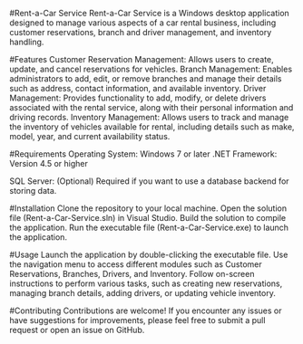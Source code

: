 #Rent-a-Car Service
Rent-a-Car Service is a Windows desktop application designed to manage various aspects of a car rental business, including customer reservations, branch and driver management, and inventory handling.

#Features
Customer Reservation Management: Allows users to create, update, and cancel reservations for vehicles.
Branch Management: Enables administrators to add, edit, or remove branches and manage their details such as address, contact information, and available inventory.
Driver Management: Provides functionality to add, modify, or delete drivers associated with the rental service, along with their personal information and driving records.
Inventory Management: Allows users to track and manage the inventory of vehicles available for rental, including details such as make, model, year, and current availability status.

#Requirements
Operating System: Windows 7 or later
.NET Framework: Version 4.5 or higher

SQL Server: (Optional) Required if you want to use a database backend for storing data.

#Installation
Clone the repository to your local machine.
Open the solution file (Rent-a-Car-Service.sln) in Visual Studio.
Build the solution to compile the application.
Run the executable file (Rent-a-Car-Service.exe) to launch the application.

#Usage
Launch the application by double-clicking the executable file.
Use the navigation menu to access different modules such as Customer Reservations, Branches, Drivers, and Inventory.
Follow on-screen instructions to perform various tasks, such as creating new reservations, managing branch details, adding drivers, or updating vehicle inventory.

#Contributing
Contributions are welcome! If you encounter any issues or have suggestions for improvements, please feel free to submit a pull request or open an issue on GitHub.
